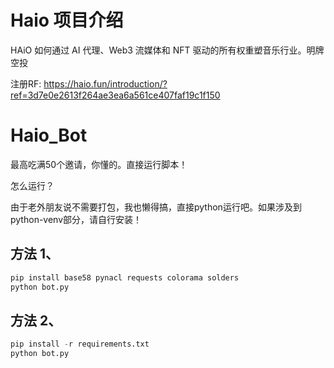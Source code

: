 # Haio 项目介绍
HAiO 如何通过 AI 代理、Web3 流媒体和 NFT 驱动的所有权重塑音乐行业。明牌空投

注册RF: https://haio.fun/introduction/?ref=3d7e0e2613f264ae3ea6a561ce407faf19c1f150

# Haio_Bot
最高吃满50个邀请，你懂的。直接运行脚本！

怎么运行？

由于老外朋友说不需要打包，我也懒得搞，直接python运行吧。如果涉及到python-venv部分，请自行安装！

## 方法 1、
```python
pip install base58 pynacl requests colorama solders
python bot.py
```


## 方法 2、
```python
pip install -r requirements.txt
python bot.py
```
